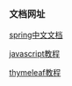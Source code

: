### 文档网址
[spring中文文档](https://springdoc.cn/)

[javascript教程](https://zh.javascript.info/)

[thymeleaf教程](https://www.w3schools.cn/spring_boot/spring_boot_thymeleaf.html)
